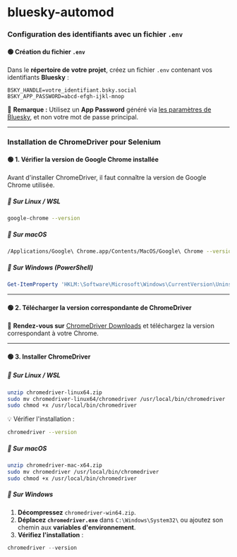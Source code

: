 # bluesky-automod

###  Configuration des identifiants avec un fichier `.env`

#### 🟢 Création du fichier `.env`
Dans le **répertoire de votre projet**, créez un fichier `.env` contenant vos identifiants **Bluesky** :

```
BSKY_HANDLE=votre_identifiant.bsky.social
BSKY_APP_PASSWORD=abcd-efgh-ijkl-mnop
```

🔹 **Remarque :** Utilisez un **App Password** généré via [les paramètres de Bluesky](https://bsky.app/settings/app-passwords), et non votre mot de passe principal.


---



###  Installation de ChromeDriver pour Selenium

#### 🟢 1. Vérifier la version de Google Chrome installée  
Avant d'installer ChromeDriver, il faut connaître la version de Google Chrome utilisée.

##### 🔹 Sur Linux / WSL
```bash
google-chrome --version
```

##### 🔹 Sur macOS
```bash
/Applications/Google\ Chrome.app/Contents/MacOS/Google\ Chrome --version
```

##### 🔹 Sur Windows (PowerShell)
```powershell
Get-ItemProperty 'HKLM:\Software\Microsoft\Windows\CurrentVersion\Uninstall\Google Chrome' | Select-Object DisplayVersion
```

---

#### 🟢 2. Télécharger la version correspondante de ChromeDriver  
🔗 **Rendez-vous sur** [ChromeDriver Downloads](https://sites.google.com/chromium.org/driver/) et téléchargez la version correspondant à votre Chrome.

---

#### 🟢 3. Installer ChromeDriver  

##### 🔹 Sur Linux / WSL
```bash
unzip chromedriver-linux64.zip
sudo mv chromedriver-linux64/chromedriver /usr/local/bin/chromedriver
sudo chmod +x /usr/local/bin/chromedriver
```
💡 Vérifier l'installation :
```bash
chromedriver --version
```

##### 🔹 Sur macOS
```bash
unzip chromedriver-mac-x64.zip
sudo mv chromedriver /usr/local/bin/chromedriver
sudo chmod +x /usr/local/bin/chromedriver
```

##### 🔹 Sur Windows
1. **Décompressez** `chromedriver-win64.zip`.
2. **Déplacez `chromedriver.exe`** dans `C:\Windows\System32\` ou ajoutez son chemin aux **variables d'environnement**.
3. **Vérifiez l'installation** :
```powershell
chromedriver --version
```

